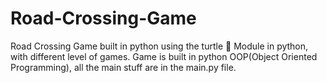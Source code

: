 # Road-Crossing-Game
Road Crossing Game built in python using the turtle 🐢 Module in python, with different level of games.
Game is built in python OOP(Object Oriented Programming), all the main stuff are in the main.py file.
